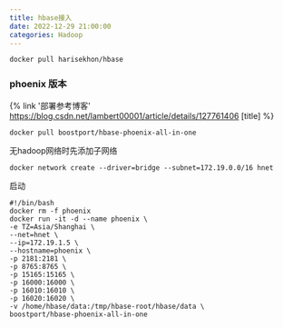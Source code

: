 ```yaml
---
title: hbase接入
date: 2022-12-29 21:00:00
categories: Hadoop
---
```


```shell
docker pull harisekhon/hbase
```

### phoenix 版本

{% link '部署参考博客' https://blog.csdn.net/lambert00001/article/details/127761406 [title] %}

```shell
docker pull boostport/hbase-phoenix-all-in-one
```

无hadoop网络时先添加子网络

```shell
docker network create --driver=bridge --subnet=172.19.0.0/16 hnet
```

启动

```shell
#!/bin/bash
docker rm -f phoenix
docker run -it -d --name phoenix \
-e TZ=Asia/Shanghai \
--net=hnet \
--ip=172.19.1.5 \
--hostname=phoenix \
-p 2181:2181 \
-p 8765:8765 \
-p 15165:15165 \
-p 16000:16000 \
-p 16010:16010 \
-p 16020:16020 \
-v /home/hbase/data:/tmp/hbase-root/hbase/data \
boostport/hbase-phoenix-all-in-one
```